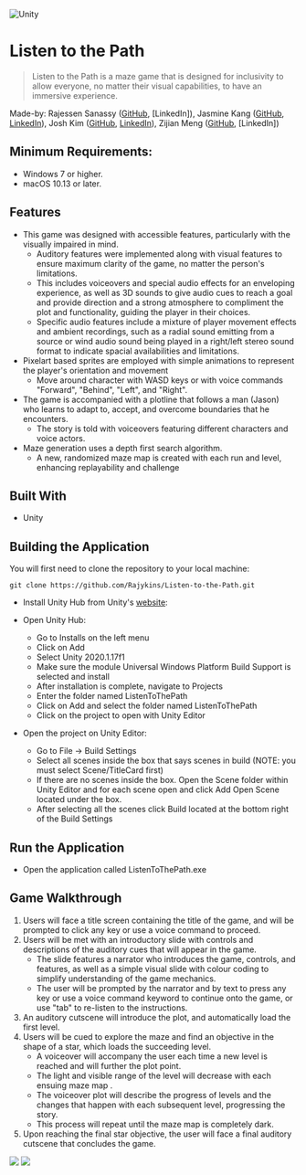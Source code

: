 ![Unity](https://img.shields.io/badge/-Unity-000?style=flat&logo=Unity)

# Listen to the Path 
> Listen to the Path is a maze game that is designed for inclusivity to allow everyone, no matter their visual capabilities, to have an immersive experience. <br/> 

Made-by: Rajessen Sanassy ([GitHub](https://github.com/Rajykins), [LinkedIn]), Jasmine Kang ([GitHub](https://github.com/jmoonus), [LinkedIn](https://www.linkedin.com/in/jasmine-seeun-kang/)), Josh Kim ([GitHub](https://github.com/LemonTii), [LinkedIn](https://www.linkedin.com/in/joshkimsjk/)), Zijian Meng ([GitHub](https://github.com/RichardZJM), [LinkedIn])

## Minimum Requirements:
 - Windows 7 or higher.
 - macOS 10.13 or later.
 
## Features
- This game was designed with accessible features, particularly with the visually impaired in mind.
	- Auditory features were implemented along with visual features to ensure maximum clarity of the game, no matter the person's limitations. 
	- This includes voiceovers and special audio effects for an enveloping experience, as well as 3D sounds to give audio cues to reach a goal and provide direction and a strong atmosphere to compliment the plot and functionality, guiding the player in their choices.
	- Specific audio features include a mixture of player movement effects and ambient recordings, such as a radial sound emitting from a source or wind audio sound being played in a right/left stereo sound format to indicate spacial availabilities and limitations. 
- Pixelart based sprites are employed with simple animations to represent the player's orientation and movement
	- Move around character with WASD keys or with voice commands "Forward", "Behind", "Left", and "Right".
- The game is accompanied with a plotline that follows a man (Jason) who learns to adapt to, accept, and overcome boundaries that he encounters.
	- The story is told with voiceovers featuring different characters and voice actors.
- Maze generation uses a depth first search algorithm. 
	- A new, randomized maze map is created with each run and level, enhancing replayability and challenge  

## Built With
* Unity         

## Building the Application

You will first need to clone the repository to your local machine:
```
git clone https://github.com/Rajykins/Listen-to-the-Path.git
```

* Install Unity Hub from Unity's [website](https://unity.com/):

* Open Unity Hub:
	* Go to Installs on the left menu
	* Click on Add
	* Select Unity 2020.1.17f1
	* Make sure the module Universal Windows Platform Build Support is selected and install
	* After installation is complete, navigate to Projects
    * Enter the folder named ListenToThePath
	* Click on Add and select the folder named ListenToThePath
	* Click on the project to open with Unity Editor

*  Open the project on Unity Editor:
	* Go to File -> Build Settings
	* Select all scenes inside the box that says scenes in build (NOTE: you must select Scene/TitleCard first)
	* If there are no scenes inside the box. Open the Scene folder within Unity Editor and for each scene open and click Add Open Scene located under the box.
	* After selecting all the scenes click Build located at the bottom right of the Build Settings

## Run the Application

* Open the application called ListenToThePath.exe

## Game Walkthrough

1. Users will face a title screen containing the title of the game, and will be prompted to click any key or use a voice command to proceed.
2. Users will be met with an introductory slide with controls and descriptions of the auditory cues that will appear in the game. 
	- The slide features a narrator who introduces the game, controls, and features, as well as a simple visual slide with colour coding to simplify understanding of the game mechanics.
	- The user will be prompted by the narrator and by text to press any key or use a voice command keyword to continue onto the game, or use "tab" to re-listen to the instructions.
3. An auditory cutscene will introduce the plot, and automatically load the first level.
4. Users will be cued to explore the maze and find an objective in the shape of a star, which loads the succeeding level.
	- A voiceover will accompany the user each time a new level is reached and will further the plot point.
	- The light and visible range of the level will decrease with each ensuing maze map .
	- The voiceover plot will describe the progress of levels and the changes that happen with each subsequent level, progressing the story.
	- This process will repeat until the maze map is completely dark. 
5. Upon reaching the final star objective, the user will face a final auditory cutscene that concludes the game. 

<img src="https://i.imgur.com/UICMWQo.png">
<img src="https://i.imgur.com/6nfuUYS.png">
